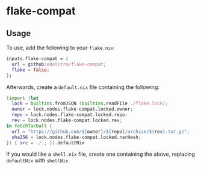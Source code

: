# flake-compat

## Usage

To use, add the following to your `flake.nix`:

```nix
inputs.flake-compat = {
  url = github:edolstra/flake-compat;
  flake = false;
};
```

Afterwards, create a `default.nix` file containing the following:

```nix
(import (let
  lock = builtins.fromJSON (builtins.readFile ./flake.lock);
  owner = lock.nodes.flake-compat.locked.owner;
  repo = lock.nodes.flake-compat.locked.repo;
  rev = lock.nodes.flake-compat.locked.rev;
in fetchTarball {
  url = "https://github.com/${owner}/${repo}/archive/${rev}.tar.gz";
  sha256 = lock.nodes.flake-compat.locked.narHash;
}) { src = ./.; }).defaultNix
```

If you would like a `shell.nix` file, create one containing the above, replacing `defaultNix` with `shellNix`.
